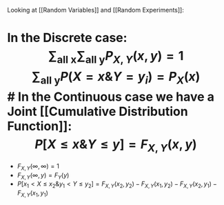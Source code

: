 Looking at [[Random Variables]] and [[Random Experiments]]:
# In the Discrete case: $$\sum_\text{all x}\sum_\text{all y}P_{X,Y}(x,y)=1$$$$\sum_\text{all y}P(X=x\&Y=y_i)=P_X(x)$$# In the Continuous case we have a Joint [[Cumulative Distribution Function]]:$$P[X\leq x \& Y\leq y]=F_{X, Y}(x,y)$$
- $F_{X,Y}(\infty,\infty)=1$
- $F_{X,Y}(\infty, y)=F_Y(y)$
- $P[x_1<X\leq x_2\&y_1<Y\leq y_2]=F_{X, Y}(x_2,y_2)-F_{X, Y}(x_1,y_2)-F_{X, Y}(x_2,y_1)-F_{X, Y}(x_1,y_1)$


